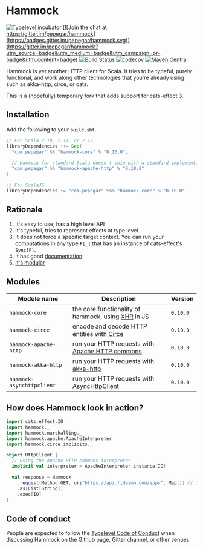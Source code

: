 # Hammock

[![Typelevel incubator](https://img.shields.io/badge/typelevel-incubator-F51C2B.svg)](http://typelevel.org/projects)
[![Join the chat at https://gitter.im/pepegar/hammock](https://badges.gitter.im/pepegar/hammock.svg)](https://gitter.im/pepegar/hammock?utm_source=badge&utm_medium=badge&utm_campaign=pr-badge&utm_content=badge)
[![Build Status](https://travis-ci.org/pepegar/hammock.svg?branch=master)](https://travis-ci.org/pepegar/hammock)
[![codecov](https://codecov.io/gh/pepegar/hammock/branch/master/graph/badge.svg)](https://codecov.io/gh/pepegar/hammock)
[![Maven Central](https://img.shields.io/maven-central/v/com.pepegar/hammock-core_2.12.svg)]()

Hammock is yet another HTTP client for Scala.  It tries to be typeful,
purely functional, and work along other technologies that you're
already using such as akka-http, circe, or cats.

This is a (hopefully) temporary fork that adds support for cats-effect 3.

## Installation

Add the following to your `build.sbt`.

```scala
// For Scala 2.10, 2.11, or 2.12
libraryDependencies ++= Seq(
  "com.pepegar" %% "hammock-core" % "0.10.0",
  
  // Hammock for standard Scala doesn't ship with a standard implementation
  "com.pepegar" %% "hammock-apache-http" % "0.10.0"
)

// For ScalaJS
libraryDependencies += "com.pepegar" %%% "hammock-core" % "0.10.0"
```


## Rationale

1. It's easy to use, has a high level API
2. It's typeful, tries to represent effects at type level.
3. It does not force a specific target context. You can run your computations in any type `F[_]` that has an instance of cats-effect's `Sync[F]`.
4. It has good [documentation][docs].
5. [It's modular](#modules)

[httpcommons]: http://hc.apache.org/
[xhr]: https://developer.mozilla.org/en-US/docs/Web/API/XMLHttpRequest
[docs]: http://pepegar.com/hammock
[circe]: http://circe.io
[akka-http]: https://doc.akka.io/docs/akka-http/current/scala/http/
[async-http-client]: https://github.com/asynchttpclient/async-http-client


## Modules

| Module name               | Description                                                      | Version |
| --------------------      | ------------------------------------------                       | ------- |
| `hammock-core`            | the core functionality of hammock, using [XHR][xhr] in JS        | `0.10.0` |
| `hammock-circe`           | encode and decode HTTP entities with [Circe][circe]              | `0.10.0` |
| `hammock-apache-http`     | run your HTTP requests with [Apache HTTP commons][httpcommons]   | `0.10.0` |
| `hammock-akka-http`       | run your HTTP requests with [akka-http][akka-http]               | `0.10.0` |
| `hammock-asynchttpclient` | run your HTTP requests with [AsyncHttpClient][async-http-client] | `0.10.0` |


## How does Hammock look in action?

```scala
import cats.effect.IO
import hammock._
import hammock.marshalling._
import hammock.apache.ApacheInterpreter
import hammock.circe.implicits._

object HttpClient {
  // Using the Apache HTTP commons interpreter
  implicit val interpreter = ApacheInterpreter.instance[IO]

  val response = Hammock
    .request(Method.GET, uri"https://api.fidesmo.com/apps", Map()) // In the `request` method, you describe your HTTP request
    .as[List[String]]
    .exec[IO]
}
```

## Code of conduct

People are expected to follow the [Typelevel Code of Conduct](http://typelevel.org/conduct.html) when discussing Hammock on the Github page, Gitter channel, or other venues.
